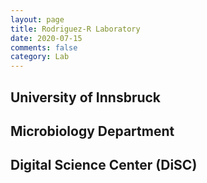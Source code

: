 ```yaml
---
layout: page
title: Rodriguez-R Laboratory
date: 2020-07-15
comments: false
category: Lab
---
```


## University of Innsbruck


## Microbiology Department


## Digital Science Center (DiSC)
